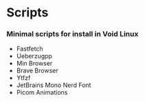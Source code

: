 # Scripts

### Minimal scripts for install in Void Linux

* Fastfetch
* Ueberzugpp
* Min Browser
* Brave Browser
* Ytfzf
* JetBrains Mono Nerd Font
* Picom Animations
